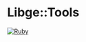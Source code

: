 # Libge::Tools

[![Ruby](https://github.com/unixs/libge-tools/actions/workflows/main.yml/badge.svg)](https://github.com/unixs/libge-tools/actions/workflows/main.yml)
